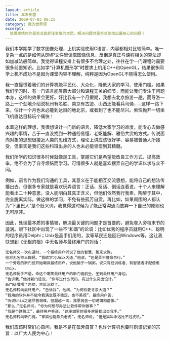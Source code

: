 ```yaml
---
layout: article
title: 本末倒置
date: 2009-07-03 00:21
category: 我的世界观
excerpt:
  处理事情时你是否总能抓住事情的本质，解决问题时是否总能找出最核心的问题？
---
```


我们本学期学了数字图像处理，上机实验使用C语言，内容都相对比较简单。唯一复杂一点的是如何从BMP文件里读取图像信息，反倒是真正与课程相关的算法却如加减法般简单。我觉得课程安排上有很多不合理之处，往往在学一门课程时需要很多前置知识。比如学“计算机图形学”时要求上机用C++和OpenGL，结果很多同学上机不成功不是因为课堂内容不理解，纯粹是因为OpenGL不晓得怎么使用。

我一直憧憬着我们的计算机能平民化、大众化，降低大家的学习、使用门槛。如果我们学习时，有一门语言能屏蔽大部分和课程无关的细节，而能让我们专注于问题本身，这样的效果会更好。好比我有一个月假期，我想去北京旅游一趟，而导游一路上一个劲地介绍说杭州有名胜、南京有古迹、山西还能看兵马俑……这样一路下来，估计一个月也未必能到达目的地北京，或者到了也不能尽兴。索性抛开一切坐飞机直达目标玩个痛快！

本着这样的理想，我很想设计一门新的语言，降低大家学习的难度，能专心去做感兴趣的事情，苦于一直没找到一种通俗易懂、老妪能解、雅俗共赏的方式。传说面向对象的思想很接近人类的思维方式，理论上讲应该很好学、容易被普通人所接受，但事实是我们这些科班出身的人也未必能领悟到其精髓。

我们所学的知识很多时候就像是工具，掌握它们是希望能改良工作方式、提高效率，绝不会为了自寻烦恼而学习。可惜很多人就是喜欢摆弄自己的学识以求与众不同。

例如，语言作为我们沟通的工具，其意义在于能相互交流思想，能将自己的想法传播出去。但很多专家就是喜欢玩弄语言：正话、反话、倒话连着说，十个人来理解能看出二十种意思，没人能明白其真正含义，但他们依然我行我素，陶醉于其中，完全脱离实际。做这样的学问，不免有些孤芳自赏。再比如，如果周围的人都认为“下里巴人”是个贬义词，我觉得这时候为了能正常沟通而放弃一下自己的原则也无可厚非。

因此，处理最本质的事情被，解决最关键的问题才是首要的，避免卷入旁枝末节的漩涡。眼下社区中出现了一些不“和谐”的论调：比如优秀的程序员就用C++、聪明的程序员用Delphi；Unix是高手们用的，汝等草民还是回归Windows等。这让我联想到《无根的根》中无名师与最终用户的对话：

    无名师又一次布道时，一个最终用户听说了他的智慧，跑来求教。
    他对无名师三鞠躬。“我欲学习Unix大道，”他说，“但是弄不懂命令行。”
    一个旁观的新门徒开始嘲讽最终用户，说他脑子一锅粥，说只有经训练者、有智慧者才配使用Unix。
    无名师抚手不语，命这个嘲笑最终用户的新门徒前坐，坐到最终用户身边。
    “告诉我，”他对新门徒说，“你写过什么代码，有过什么突出设计。”
    新门徒嗫嚅了两句，然后沉默了。
    无名师转向最终用户。“告诉我”，他问，“为何你要寻求大道？”
    “我用的软件并不能令我满意既不稳定，也不美观”，最终用户答，
    “听说Unix之道尽管艰难，但超越一切，我愿抛去一切诱饵和虚像。”
    “那么，”无名师问，“你为何想尽办法让软件帮你做事？”
    “我是个建筑工”，最终用户答道，“这座城里的很多房屋都出自我手。”
    无名师转向新门徒。“家猫也能欺负老虎”，无名师说，“但是猫叫永远比不过虎吼。”

我们应该时常扪心自问，我是不是在孤芳自赏？也许计算机也要时刻谨记党的宗旨：以广大人民为中心！
